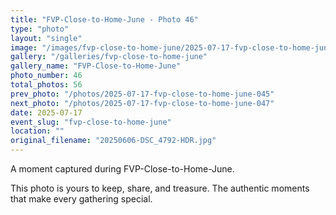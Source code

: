 ```yaml
---
title: "FVP-Close-to-Home-June - Photo 46"
type: "photo"
layout: "single"
image: "/images/fvp-close-to-home-june/2025-07-17-fvp-close-to-home-june-046.jpg"
gallery: "/galleries/fvp-close-to-home-june"
gallery_name: "FVP-Close-to-Home-June"
photo_number: 46
total_photos: 56
prev_photo: "/photos/2025-07-17-fvp-close-to-home-june-045"
next_photo: "/photos/2025-07-17-fvp-close-to-home-june-047"
date: 2025-07-17
event_slug: "fvp-close-to-home-june"
location: ""
original_filename: "20250606-DSC_4792-HDR.jpg"
---
```


A moment captured during FVP-Close-to-Home-June.

This photo is yours to keep, share, and treasure. The authentic moments that make every gathering special.